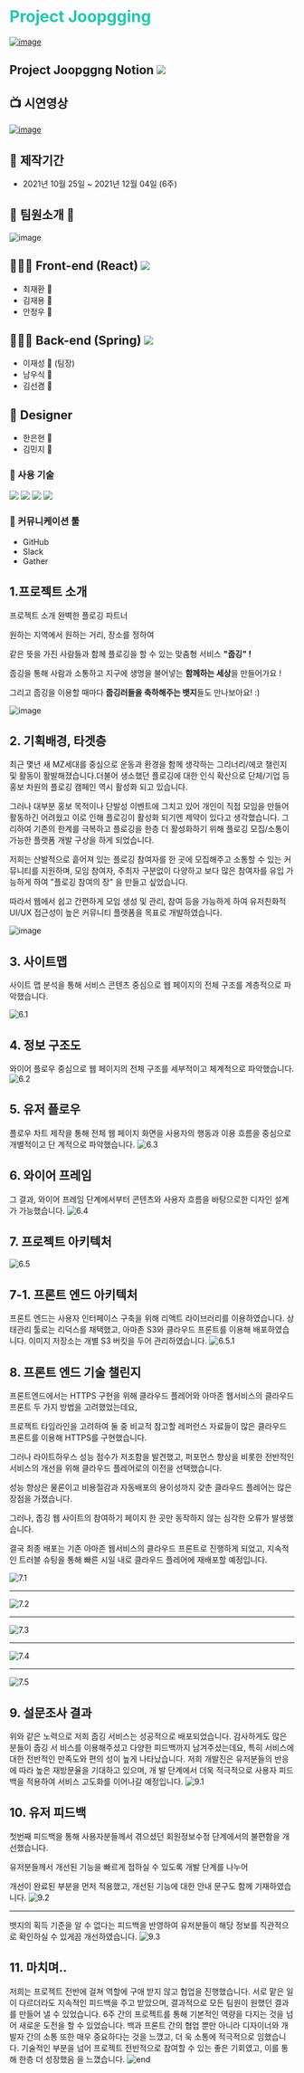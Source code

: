 

# **<span style="color:#23C8AF">Project Joopgging </span>**


[![image](https://github.com/kancho06/Joopging-Server/raw/develop/readme_img/joopgingicon.png)](https://joopgging.link)

## Project Joopggng Notion <a href="https://available-parent-09c.notion.site/12-aac1c51225424d16bda9bcce1bdb2360"><img src="https://img.shields.io/badge/Notion-000000?style=flat&logo=Notion&logoColor=white&link=https://available-parent-09c.notion.site/12-aac1c51225424d16bda9bcce1bdb2360"/></a>





## 📺 시연영상

[![image](https://img1.daumcdn.net/thumb/R1280x0/?scode=mtistory2&fname=https%3A%2F%2Fblog.kakaocdn.net%2Fdn%2FpWazz%2FbtrmLAf2uvj%2FOUgZji2TqfpvnHfkv1MCP1%2Fimg.png)](https://www.youtube.com/watch?v=3pamegVi4_w&t=1s)






## 📅 제작기간 

* 2021년 10월 25일 ~ 2021년 12월 04일 (6주)

## 💃 팀원소개 🕺

![image](https://img1.daumcdn.net/thumb/R1280x0/?scode=mtistory2&fname=https%3A%2F%2Fblog.kakaocdn.net%2Fdn%2FlFfL4%2FbtrmTPB2OFM%2FnOaLHITePIuKIlRM5zSwsK%2Fimg.png)

## 👨🏻‍💻 Front-end (React) <a href="https://github.com/spacejay1007/plogging_FE"><img src="https://img.shields.io/badge/GitHub-000000?style=flat&logo=GitHub&logoColor=white&link=https://github.com/spacejay1007/plogging_FE"/></a>

  * 최재환 🧔
  * 김재용 👨
  * 안정우 🧔

## 🧑🏽‍💻 Back-end (Spring) <a href="https://github.com/kancho06/Joopging-Server"><img src="https://img.shields.io/badge/GitHub-000000?style=flat&logo=GitHub&logoColor=white&link=https://github.com/spacejay1007/plogging_FE"/></a>

  * 이재성 🧔 (팀장)
  * 남우식 👨
  * 김선겸 🧔

## 🎨 Designer 

  * 한은현 👩
  * 김민지 👧

### 🔧 사용 기술 

<a href="https://ko.reactjs.org/" target="_blank"><img src="https://img.shields.io/badge/React-61DAFB?style=flat-square&logo=React&logoColor=white"/></a>    <a href="https://javascript.info/" target="_blank"><img src="https://img.shields.io/badge/JavaScript-F7DF1E?style=flat-square&logo=JavaScript&logoColor=white"/></a>    <a href="https://ko.redux.js.org/" target="_blank"><img src="https://img.shields.io/badge/Redux-764ABC?style=flat-square&logo=Redux&logoColor=white"/></a>    <a href="https://styled-components.com/" target="_blank"><img src="https://img.shields.io/badge/Styled-components-DB7093?style=flat-square&logo=Styled-components&logoColor=white"/></a>

### 💬 커뮤니케이션 툴

- GitHub
- Slack
- Gather

## **1.프로젝트 소개**
프로젝트 소개 완벽한 플로깅 파트너

원하는 지역에서 원하는 거리, 장소를 정하여

같은 뜻을 가진 사람들과 함께 플로깅을 할 수 있는 맞춤형 서비스 **"줍깅" !**

줍깅을 통해 사람과 소통하고 지구에 생명을 불어넣는 **함께하는 세상**을 만들어가요 !

그리고 줍깅을 이용할 때마다 **줍깅러들을 축하해주는 뱃지**들도 만나보아요! :)

![image](https://img1.daumcdn.net/thumb/R1280x0/?scode=mtistory2&fname=https%3A%2F%2Fblog.kakaocdn.net%2Fdn%2FK2jSR%2FbtrmQ3IexYJ%2FFrkQKK7LwYi0LyQdpLjykk%2Fimg.png)


## **2. 기획배경, 타겟층**
최근 몇년 새 MZ세대를 중심으로 운동과 환경을 함께 생각하는 그리너리/에코 챌린지 및 활동이 활발해졌습니다.더불어 생소했던 플로깅에 대한 인식 확산으로 단체/기업 등 홍보 차원의 플로깅 캠페인 역시 활성화 되고 있습니다.

그러나 대부분 홍보 목적이나 단발성 이벤트에 그치고 있어 개인이 직접 모임을 만들어 활동하긴 어려웠고 이로 인해 플로깅이 활성화 되기엔 제약이 있다고 생각했습니다. 그리하여 기존의 한계를 극복하고 플로깅을 한층 더 활성화하기 위해 플로깅 모집/소통이 가능한 플랫폼 개발 구상을 하게 되었습니다.

저희는 산발적으로 흩어져 있는 플로깅 참여자를 한 곳에 모집해주고 소통할 수 있는 커뮤니티를 지원하며, 모임 참여자, 주최자 구분없이 다양하고 보다 많은 참여자를 유입 가능하게 하여 "플로깅 참여의 장" 을 만들고 싶었습니다.

따라서 웹에서 쉽고 간편하게 모임 생성 및 관리, 참여 등을 가능하게 하여 유저친화적UI/UX 접근성이 높은 커뮤니티 플랫폼을 목표로 개발하였습니다.

![image](https://github.com/kancho06/Joopging-Server/raw/develop/readme_img/baegyong.png)

## **3. 사이트맵**
사이트 맵 분석을 통해 서비스 콘텐츠 중심으로 웹 페이지의 전체 구조를 계층적으로 파악했습니다.

![6.1](./readmeImg/6.1.png)
## **4. 정보 구조도**
와이어 플로우 중심으로 웹 페이지의 전체 구조를 세부적이고 체계적으로 파악했습니다.
![6.2](./readmeImg/6.2.png)

## **5. 유저 플로우**
플로우 차트 제작을 통해 전체 웹 페이지 화면을 사용자의 행동과 이용 흐름을 중심으로 개별적이고 단
계적으로 파악했습니다.
![6.3](./readmeImg/6.3.png)
## **6. 와이어 프레임**
그 결과, 와이어 프레임 단계에서부터 콘텐츠와 사용자 흐름을 바탕으로한 디자인 설계가 가능했습니다.
![6.4](./readmeImg/6.4.png)
## **7. 프로젝트 아키텍처**
![6.5](./readmeImg/6.5.png)
## **7-1. 프론트 엔드 아키텍처**
 프론트 엔드는 사용자 인터페이스 구축을 위해 리액트 라이브러리를 이용하였습니다. 상태관리
툴로는 리덕스를 채택했고, 아마존 S3와 클라우드 프론트를 이용해 배포하였습니다. 이미지 저장소는
개별 S3 버킷을 두어 관리하였습니다.
![6.5.1](./readmeImg/6.5.1.png)
## **8. 프론트 엔드 기술 챌린지**
 프론트엔드에서는 HTTPS 구현을 위해 클라우드 플레어와 아마존 웹서비스의 클라우드 프론트 두 가지 방법을 고려했었는데요, 
 
 프로젝트 타임라인을 고려하여 둘 중 비교적 참고할 레퍼런스 자료들이 많은 클라우드 프론트를 이용해 HTTPS를 구현했습니다.
 
 그러나 라이트하우스 성능 점수가 저조함을 발견했고, 퍼포먼스 향상을 비롯한 전반적인 서비스의 개선을 위해 클라우드 플레어로의 이전을 선택했습니다. 
 
성능 향상은 물론이고 비용절감과 자동배포의 용이성까지 갖춘 클라우드 플레어는 많은 장점을 가졌습니다.

그러나, 줍깅 웹 사이트의 참여하기 페이지 한 곳만 동작하지 않는 심각한 오류가 발생했습니다. 

결국 최종 배포는 기존 아마존 웹서비스의 클라우드 프론트로 진행하게 되었고, 지속적인 트러블 슈팅을 통해 빠른 시일 내로 클라우드 플레어에 재배포할 예정입니다.

![7.1](./readmeImg/7.1.png)
***
![7.2](./readmeImg/7.2.png)
***
![7.3](./readmeImg/7.3.png)
***
![7.4](./readmeImg/7.4.png)
***
![7.5](./readmeImg/7.5.png)
## **9. 설문조사 결과**
위와 같은 노력으로 저희 줍깅 서비스는 성공적으로 배포되었습니다. 감사하게도 많은 분들이 줍깅 서
비스를 이용해주셨고 다양한 피드백까지 남겨주셨는데요, 특히 서비스에 대한 전반적인 만족도와 편의
성이 높게 나타났습니다. 저희 개발진은 유저분들의 반응에 따라 높은 재방문율을 기대하고 있으며, 개
발 단계에서 더욱 적극적으로 사용자 피드백을 적용하여 서비스 고도화를 이어나갈 예정입니다.
![9.1](./readmeImg/9.1.png)
## **10. 유저 피드백**
첫번째 피드백을 통해 사용자분들께서 겪으셨던 회원정보수정 단계에서의 불편함을 개선했습니다. 

유저분들께서 개선된 기능을 빠르게 접하실 수 있도록 개발 단계를 나누어

개선이 완료된 부분을 먼저 적용했고, 개선된 기능에 대한 안내 문구도 함께 기재하였습니다.
![9.2](./readmeImg/9.2.png)
***
뱃지의 획득 기준을 알 수 없다는 피드백을 반영하여 유저분들이 해당 정보를 직관적으로 확인하실 수
있게끔 개선하였습니다.
![9.3](./readmeImg/9.3.png)
## **11. 마치며..**
저희는 프로젝트 전반에 걸쳐 역할에 구애 받지 않고 협업을 진행했습니다. 서로 맡은 일이 다르더라도
지속적인 피드백을 주고 받았으며, 결과적으로 모든 팀원이 원했던 결과를 만들어 낼 수 있었습니다.
6주 간의 프로젝트를 통해 기본적인 역량을 다지는 것을 넘어 새로운 도전을 할 수 있었습니다. 
백과 프론트 간의 협업 뿐만 아니라 디자이너와 개발자 간의 소통 또한 매우 중요하다는 것을 느꼈고, 더
욱 소통에 적극적으로 임했습니다.
기술적인 부분을 넘어 프로젝트 전반적으로 참여할 수 있는 좋은 기회였고, 이를 통해 한층 더 성장했음
을 느꼈습니다.
![end](./readmeImg/end.png)




